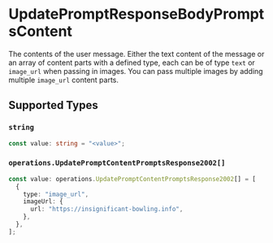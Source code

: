 # UpdatePromptResponseBodyPromptsContent

The contents of the user message. Either the text content of the message or an array of content parts with a defined type, each can be of type `text` or `image_url` when passing in images. You can pass multiple images by adding multiple `image_url` content parts. 


## Supported Types

### `string`

```typescript
const value: string = "<value>";
```

### `operations.UpdatePromptContentPromptsResponse2002[]`

```typescript
const value: operations.UpdatePromptContentPromptsResponse2002[] = [
  {
    type: "image_url",
    imageUrl: {
      url: "https://insignificant-bowling.info",
    },
  },
];
```

